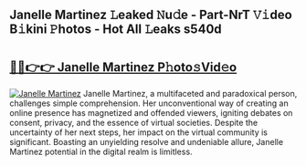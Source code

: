 ## Janelle Martinez 𝙻eaked 𝙽u𝚍e - Part-NrT 𝚅𝚒deo B𝚒kini 𝙿hotos - Hot All 𝙻eaks s540d

# <h2><a href="http://ld19yi4.urlbe.top/?page=Janelle+Martinez">🔗🔗👉👉 Janelle Martinez P𝚑oto𝚜Vid𝚎o</a></h2>

[![Janelle Martinez](https://i.imgur.com/eBuTRDB.gif)](http://ld19yi4.urlbe.top/?page=Janelle+Martinez)
Janelle Martinez, a multifaceted and paradoxical person, challenges simple comprehension. Her unconventional way of creating an online presence has magnetized and offended viewers, igniting debates on consent, privacy, and the essence of virtual societies. Despite the uncertainty of her next steps, her impact on the virtual community is significant. Boasting an unyielding resolve and undeniable allure, Janelle Martinez potential in the digital realm is limitless.
